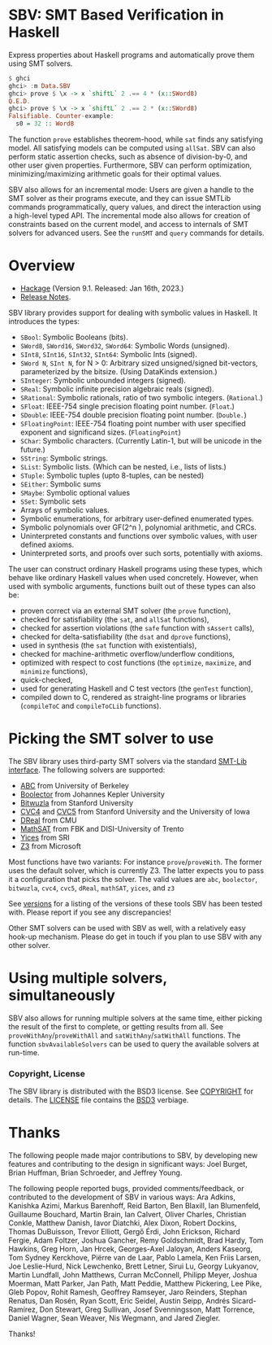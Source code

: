 SBV: SMT Based Verification in Haskell
======================================

Express properties about Haskell programs and automatically prove them using SMT solvers.

```haskell
$ ghci
ghci> :m Data.SBV
ghci> prove $ \x -> x `shiftL` 2 .== 4 * (x::SWord8)
Q.E.D.
ghci> prove $ \x -> x `shiftL` 2 .== 2 * (x::SWord8)
Falsifiable. Counter-example:
  s0 = 32 :: Word8
```

The function `prove` establishes theorem-hood, while `sat` finds any satisfying model. All satisfying models can be computed using `allSat`. SBV can also perform static assertion checks, such as absence of division-by-0, and other user given properties. Furthermore, SBV can perform
optimization, minimizing/maximizing arithmetic goals for their optimal values.

SBV also allows for an incremental mode: Users are given a handle to the SMT solver as their programs execute, and they can issue SMTLib commands
programmatically, query values, and direct the interaction using a high-level typed API. The incremental mode also allows for creation of constraints
based on the current model, and access to internals of SMT solvers for advanced users. See the `runSMT` and `query` commands for details.

Overview
========

  - [Hackage](http://hackage.haskell.org/package/sbv) (Version 9.1. Released: Jan 16th, 2023.)
  - [Release Notes](http://github.com/LeventErkok/sbv/tree/master/CHANGES.md). 

SBV library provides support for dealing with symbolic values in Haskell. It introduces the types:

  - `SBool`: Symbolic Booleans (bits).
  - `SWord8`, `SWord16`, `SWord32`, `SWord64`: Symbolic Words (unsigned).
  - `SInt8`,  `SInt16`,  `SInt32`,  `SInt64`: Symbolic Ints (signed).
  - `SWord N`, `SInt N`, for N > 0: Arbitrary sized unsigned/signed bit-vectors, parameterized by the bitsize. (Using DataKinds extension.)
  - `SInteger`: Symbolic unbounded integers (signed).
  - `SReal`: Symbolic infinite precision algebraic reals (signed).
  - `SRational`: Symbolic rationals, ratio of two symbolic integers. (`Rational`.)
  - `SFloat`: IEEE-754 single precision floating point number. (`Float`.)
  - `SDouble`: IEEE-754 double precision floating point number. (`Double.`)
  - `SFloatingPoint`: IEEE-754 floating point number with user specified exponent and significand sizes. (`FloatingPoint`)
  - `SChar`: Symbolic characters. (Currently Latin-1, but will be unicode in the future.)
  - `SString`: Symbolic strings.
  - `SList`: Symbolic lists. (Which can be nested, i.e., lists of lists.)
  - `STuple`: Symbolic tuples (upto 8-tuples, can be nested)
  - `SEither`: Symbolic sums
  - `SMaybe`: Symbolic optional values
  - `SSet`: Symbolic sets
  - Arrays of symbolic values.
  - Symbolic enumerations, for arbitrary user-defined enumerated types.
  - Symbolic polynomials over GF(2^n ), polynomial arithmetic, and CRCs.
  - Uninterpreted constants and functions over symbolic values, with user defined axioms.
  - Uninterpreted sorts, and proofs over such sorts, potentially with axioms.

The user can construct ordinary Haskell programs using these types, which behave like ordinary Haskell values when used concretely. However, when used with symbolic arguments, functions built out of these types can also be:

  - proven correct via an external SMT solver (the `prove` function),
  - checked for satisfiability (the `sat`, and `allSat` functions),
  - checked for assertion violations (the `safe` function with `sAssert` calls),
  - checked for delta-satisfiability (the `dsat` and `dprove` functions),
  - used in synthesis (the `sat` function with existentials),
  - checked for machine-arithmetic overflow/underflow conditions,
  - optimized with respect to cost functions (the `optimize`, `maximize`, and `minimize` functions),
  - quick-checked,
  - used for generating Haskell and C test vectors (the `genTest` function),
  - compiled down to C, rendered as straight-line programs or libraries (`compileToC` and `compileToCLib` functions).


Picking the SMT solver to use
=============================
The SBV library uses third-party SMT solvers via the standard [SMT-Lib interface](http://smtlib.cs.uiowa.edu/). The following solvers
are supported:

  - [ABC](http://www.eecs.berkeley.edu/~alanmi/abc/) from University of Berkeley
  - [Boolector](http://fmv.jku.at/boolector/) from Johannes Kepler University
  - [Bitwuzla](http://bitwuzla.github.io/) from Stanford University
  - [CVC4](http://cvc4.github.io/) and [CVC5](http://cvc5.github.io/) from Stanford University and the University of Iowa
  - [DReal](http://dreal.github.com) from CMU
  - [MathSAT](http://mathsat.fbk.eu/) from FBK and DISI-University of Trento
  - [Yices](http://yices.csl.sri.com) from SRI
  - [Z3](http://github.com/Z3Prover/z3/wiki) from Microsoft
 
Most functions have two variants: For instance `prove`/`proveWith`. The former uses the default solver, which is currently Z3.
The latter expects you to pass it a configuration that picks the solver. The valid values are
`abc`, `boolector`, `bitwuzla`, `cvc4`, `cvc5`, `dReal`, `mathSAT`, `yices`, and `z3`

See [versions](http://github.com/LeventErkok/sbv/blob/master/SMTSolverVersions.md) for a listing of the versions of these tools SBV has been tested with. Please report if you see any discrepancies!

Other SMT solvers can be used with SBV as well, with a relatively easy hook-up mechanism. Please
do get in touch if you plan to use SBV with any other solver.

Using multiple solvers, simultaneously
======================================
SBV also allows for running multiple solvers at the same time, either picking the result of the first to complete, or getting results from all. See `proveWithAny`/`proveWithAll` and `satWithAny`/`satWithAll` functions. The function `sbvAvailableSolvers` can be used to query the available solvers at run-time.

### Copyright, License
The SBV library is distributed with the BSD3 license. See [COPYRIGHT](http://github.com/LeventErkok/sbv/tree/master/COPYRIGHT) for
details. The [LICENSE](http://github.com/LeventErkok/sbv/tree/master/LICENSE) file contains
the [BSD3](http://en.wikipedia.org/wiki/BSD_licenses) verbiage.

Thanks
======
The following people made major contributions to SBV, by developing new features and contributing to the design in significant ways:
Joel Burget,
Brian Huffman,
Brian Schroeder,
and Jeffrey Young.

The following people reported bugs, provided comments/feedback, or contributed to the development
of SBV in various ways:
Ara Adkins,
Kanishka Azimi,
Markus Barenhoff,
Reid Barton,
Ben Blaxill,
Ian Blumenfeld,
Guillaume Bouchard,
Martin Brain,
Ian Calvert,
Oliver Charles,
Christian Conkle,
Matthew Danish,
Iavor Diatchki,
Alex Dixon,
Robert Dockins,
Thomas DuBuisson,
Trevor Elliott,
Gergő Érdi,
John Erickson,
Richard Fergie,
Adam Foltzer,
Joshua Gancher,
Remy Goldschmidt,
Brad Hardy,
Tom Hawkins,
Greg Horn,
Jan Hrcek,
Georges-Axel Jaloyan,
Anders Kaseorg,
Tom Sydney Kerckhove,
Piërre van de Laar,
Pablo Lamela,
Ken Friis Larsen,
Joe Leslie-Hurd,
Nick Lewchenko,
Brett Letner,
Sirui Lu,
Georgy Lukyanov,
Martin Lundfall,
John Matthews,
Curran McConnell,
Philipp Meyer,
Joshua Moerman,
Matt Parker,
Jan Path,
Matt Peddie,
Matthew Pickering,
Lee Pike,
Gleb Popov,
Rohit Ramesh,
Geoffrey Ramseyer,
Jaro Reinders,
Stephan Renatus,
Dan Rosén,
Ryan Scott,
Eric Seidel,
Austin Seipp,
Andrés Sicard-Ramírez,
Don Stewart,
Greg Sullivan,
Josef Svenningsson,
Matt Torrence,
Daniel Wagner,
Sean Weaver,
Nis Wegmann,
and Jared Ziegler.

Thanks!
